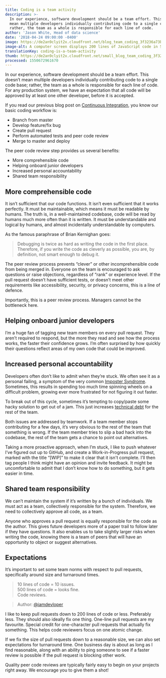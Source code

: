 ```yaml
---
title: Coding is a team activity
description: >-
  In our experience, software development should be a team effort. This doesn’t
  mean multiple developers individually contributing code to a single code base;
  rather, the team as a whole is responsible for each line of code.
author: 'Jason White, Head of data science'
date: '2018-04-24 09:00:00 -0400'
image: https://de2an9clyit2x.cloudfront.net/blog_team_coding_3f3236a73b.jpg
image-alt: A computer screen displays 200 lines of JavaScript code in Sublime Text.
translationKey: coding-is-a-team-activity
thumb: https://de2an9clyit2x.cloudfront.net/small_blog_team_coding_3f3236a73b.jpg
processed: 1550672961670
---
```


In our experience, software development should be a team effort. This doesn’t mean multiple developers individually contributing code to a single code base; rather, the team as a whole is responsible for each line of code. For any production system, we have an expectation that all code will be approved by at least one other developer, before it is accepted.

If you read our previous blog post on [Continuous Integration](https://digital.canada.ca/2018/03/26/automated-testing-blog/), you know our basic coding workflow is:

* Branch from master
* Develop feature/fix bug
* Create pull request
* Perform automated tests and peer code review
* Merge to master and deploy

The peer code review step provides us several benefits:

* More comprehensible code
* Helping onboard junior developers
* Increased personal accountability
* Shared team responsibility

## More comprehensible code

It isn’t sufficient that our code functions. It isn’t even sufficient that it works perfectly. It must be maintainable, which means it must be readable by humans. The truth is, in a well-maintained codebase, code will be read by humans much more often than it is written. It must be understandable and logical by humans, and almost incidentally understandable by computers.

As the famous paraphrase of Brian Kernighan goes:

> Debugging is twice as hard as writing the code in the first place. Therefore, if you write the code as cleverly as possible, you are, by definition, not smart enough to debug it.

The peer review process prevents “clever” or other incomprehensible code from being merged in. Everyone on the team is encouraged to ask questions or raise objections, regardless of “rank” or experience level. If the pull request doesn’t have sufficient tests, or doesn’t meet other requirements like accessibility, security, or privacy concerns, this is a line of defence.

Importantly, this is a peer review process. Managers cannot be the bottleneck here.

## Helping onboard junior developers

I’m a huge fan of tagging new team members on every pull request. They aren’t required to respond, but the more they read and see how the process works, the faster their confidence grows. I’m often surprised by how quickly their questions reflect areas of my own code that could be improved.

## Increased personal accountability

Developers often don’t like to admit when they’re stuck. We often see it as a personal failing, a symptom of the very common [Imposter Syndrome](https://en.wikipedia.org/wiki/Impostor_syndrome). Sometimes, this results in spending too much time spinning wheels on a difficult problem, growing ever more frustrated for not figuring it out faster.

To break out of this cycle, sometimes it’s tempting to copy/paste some hacky solution to get out of a jam. This just increases [technical debt](https://en.wikipedia.org/wiki/Technical_debt) for the rest of the team.

Both issues are addressed by teamwork. If a team member stops contributing for a few days, it’s very obvious to the rest of the team that something is wrong. If the team member tries to slip a bad hack into the codebase, the rest of the team gets a chance to point out alternatives.

Taking a more proactive approach, when I’m stuck, I like to push whatever I’ve figured out up to GitHub, and create a Work-in-Progress pull request, marked with the title “[WIP]” to make it clear that it isn't complete. I’ll then tag people I think might have an opinion and invite feedback. It might be uncomfortable to admit that I don’t know how to do something, but it gets easier in time.

## Shared team responsibility

We can’t maintain the system if it’s written by a bunch of individuals. We must act as a team, collectively responsible for the system. Therefore, we need to collectively approve all code, as a team.

Anyone who approves a pull request is equally responsible for the code as the author. This gives future developers more of a paper trail to follow later if they have questions. It also enables us to take slightly larger risks when writing the code, knowing there is a team of peers that will have an opportunity to object or suggest alternatives.

## Expectations

It’s important to set some team norms with respect to pull requests, specifically around size and turnaround times.

> 10 lines of code = 10 issues.  
> 500 lines of code = looks fine.  
> Code reviews.

> Author: [@iamdevloper](https://twitter.com/iamdevloper/status/397664295875805184)

I like to keep pull requests down to 200 lines of code or less. Preferably less. They should also ideally fix one thing. One-line pull requests are my favourite. Special credit for one-character pull requests that actually fix something. This helps code reviewers focus on one atomic change.

If we fix the size of pull requests down to a reasonable size, we can also set expectations for turnaround time. One business day is about as long as I find reasonable, along with an ability to ping someone to see if a faster review is possible if the pull request is blocking other work.

Quality peer code reviews are typically fairly easy to begin on your projects right away. We encourage you to give them a shot!


